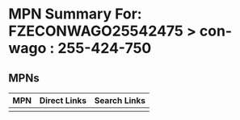



# MPN Summary For: FZECONWAGO25542475 > con-wago : 255-424-750

## MPNs
  

|MPN|Direct Links|Search Links|
| :--- | :--- | :--- |
||||
